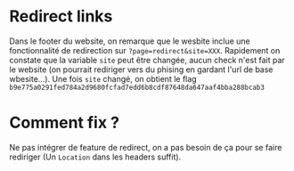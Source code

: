 # Redirect links

Dans le footer du website, on remarque que le wesbite inclue une fonctionnalité de redirection sur `?page=redirect&site=XXX`.
Rapidement on constate que la variable `site` peut être changée, aucun check n'est fait par le website (on pourrait rediriger vers du phising en gardant l'url de base wbesite...).
Une fois `site` changé, on obtient le flag `b9e775a0291fed784a2d9680fcfad7edd6b8cdf87648da647aaf4bba288bcab3`

# Comment fix ?

Ne pas intégrer de feature de redirect, on a pas besoin de ça pour se faire rediriger (Un `Location` dans les headers suffit).

